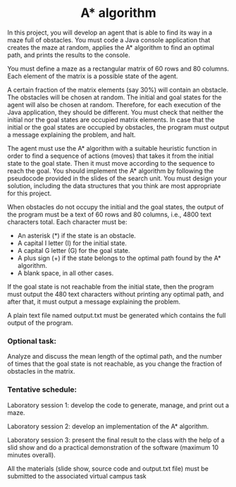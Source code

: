 <div align=center>
  <h1> A* algorithm </h1>
</div>

In this project, you will develop an agent that is able to find its way in a maze 
full of obstacles. You must code a Java console application that creates the maze at 
random, applies the A* algorithm to find an optimal path, and prints the results to the 
console.

You must define a maze as a rectangular matrix of 60 rows and 80 columns. 
Each element of the matrix is a possible state of the agent.

A certain fraction of the matrix elements (say 30%) will contain an obstacle. The 
obstacles will be chosen at random. The initial and goal states for the agent will also be 
chosen at random. Therefore, for each execution of the Java application, they should be 
different. You must check that neither the initial nor the goal states are occupied matrix 
elements. In case that the initial or the goal states are occupied by obstacles, the 
program must output a message explaining the problem, and halt.

The agent must use the A* algorithm with a suitable heuristic function in order 
to find a sequence of actions (moves) that takes it from the initial state to the goal state. 
Then it must move according to the sequence to reach the goal. You should implement 
the A* algorithm by following the pseudocode provided in the slides of the search unit. 
You must design your solution, including the data structures that you think are most 
appropriate for this project.

When obstacles do not occupy the initial and the goal states, the output of the 
program must be a text of 60 rows and 80 columns, i.e., 4800 text characters total.
Each character must be:
 - An asterisk (*) if the state is an obstacle. 
 - A capital I letter (I) for the initial state. 
 - A capital G letter (G) for the goal state. 
 - A plus sign (+) if the state belongs to the optimal path found by the A* algorithm. 
 - A blank space, in all other cases.

If the goal state is not reachable from the initial state, then the program must 
output the 480 text characters without printing any optimal path, and after that, it must 
output a message explaining the problem.

A plain text file named output.txt must be generated which contains the full 
output of the program.

### Optional task:

Analyze and discuss the mean length of the optimal path, and the number of 
times that the goal state is not reachable, as you change the fraction of obstacles in the 
matrix.

### Tentative schedule:

Laboratory session 1: develop the code to generate, manage, and print out a 
maze.

Laboratory session 2: develop an implementation of the A* algorithm.
 
Laboratory session 3: present the final result to the class with the help of a slid 
show and do a practical demonstration of the software (maximum 10 minutes overall).

All the materials (slide show, source code and output.txt file) must be submitted to the 
associated virtual campus task
